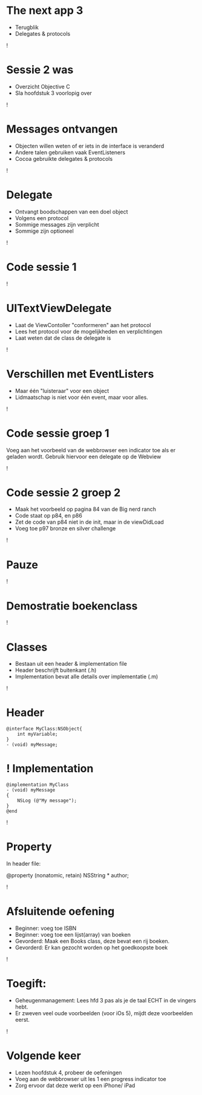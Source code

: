 The next app 3
===
* Terugblik
* Delegates & protocols

!

Sessie 2 was
===
* Overzicht Objective C
* Sla hoofdstuk 3 voorlopig over

!

Messages ontvangen
===
* Objecten willen weten of er iets in de interface is veranderd
* Andere talen gebruiken vaak EventListeners
* Cocoa gebruikte delegates & protocols

!

Delegate
=== 
* Ontvangt boodschappen van een doel object
* Volgens een protocol
* Sommige messages zijn verplicht
* Sommige zijn optioneel

!

Code sessie 1
===

!

UITextViewDelegate
===
* Laat de ViewContoller "conformeren" aan het protocol
* Lees het protocol voor de mogelijkheden en verplichtingen
* Laat weten dat de class de delegate is

!

Verschillen met EventListers
===
* Maar één "luisteraar" voor een object
* Lidmaatschap is niet voor één event, maar voor alles.

!

Code sessie groep 1
===
Voeg aan het voorbeeld van de webbrowser een indicator toe als er geladen wordt. 
Gebruik hiervoor een delegate op de Webview

!

Code sessie 2 groep 2
===
* Maak het voorbeeld op pagina 84 van de Big nerd ranch 
* Code staat op p84, en p86
* Zet de code van p84 niet in de init, maar in de viewDidLoad
* Voeg toe p97 bronze en silver challenge

!


Pauze
===

!

Demostratie boekenclass
===

!


Classes 
===
* Bestaan uit een header & implementation file
* Header beschrijft buitenkant (.h)
* Implementation bevat alle details over implementatie (.m)

!

Header
===
	@interface MyClass:NSObject{
		int myVariable;
	}
	- (void) myMessage;



!
Implementation
===
		
	@implementation MyClass
	- (void) myMessage
	{
		NSLog (@"My message");
	}
	@end

!

Property 
===
In header file:

@property (nonatomic, retain) NSString * author;


!

Afsluitende oefening
===
* Beginner: voeg toe ISBN
* Beginner: voeg toe een lijst(array) van boeken
* Gevorderd: Maak een Books class, deze bevat een rij boeken. 
* Gevorderd: Er kan gezocht worden op het goedkoopste boek

!

Toegift:
===
* Geheugenmanagement: Lees hfd 3 pas als je de taal ECHT in de vingers hebt. 
* Er zweven veel oude voorbeelden (voor iOs 5), mijdt deze voorbeelden eerst.

!

Volgende keer
===
* Lezen hoofdstuk 4, probeer de oefeningen 
* Voeg aan de webbrowser uit les 1 een progress indicator toe
* Zorg ervoor dat deze werkt op een iPhone/ iPad
